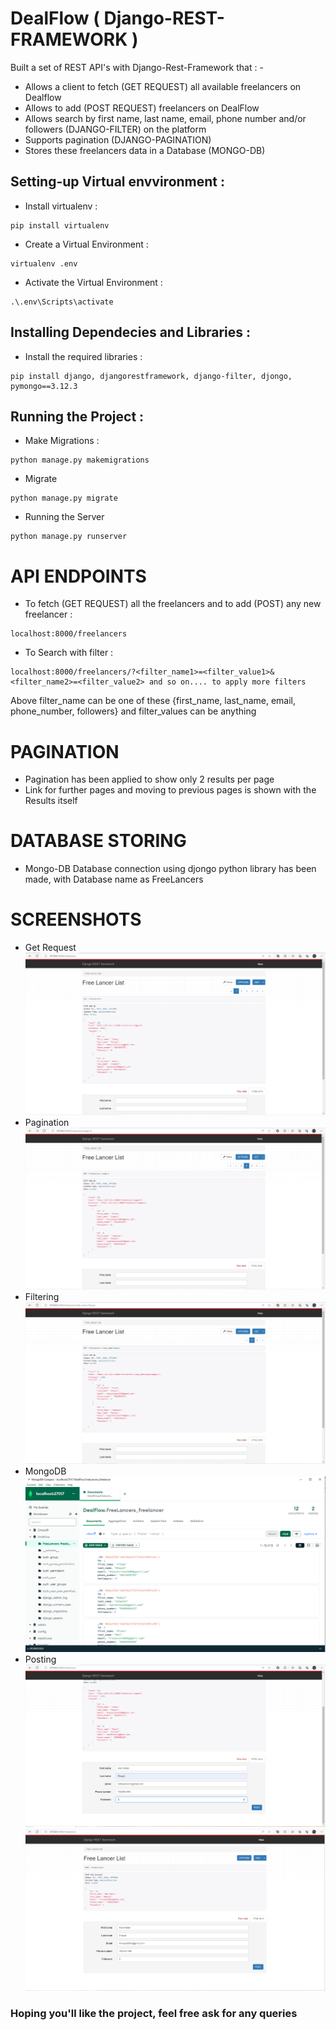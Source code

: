 # DealFlow ( Django-REST-FRAMEWORK )

Built a set of REST API's with Django-Rest-Framework that : -
* Allows a client to fetch (GET REQUEST) all available freelancers on Dealflow
* Allows to add (POST REQUEST) freelancers on DealFlow
* Allows search by first name, last name, email, phone number and/or followers (DJANGO-FILTER) on the platform  
* Supports pagination (DJANGO-PAGINATION) 
* Stores these freelancers data in a Database (MONGO-DB)

## Setting-up Virtual envvironment :
* Install virtualenv :
```
pip install virtualenv
```
* Create a Virtual Environment :
```
virtualenv .env
```
* Activate the Virtual Environment :
```
.\.env\Scripts\activate
```

## Installing Dependecies and Libraries :
* Install the required libraries :
```
pip install django, djangorestframework, django-filter, djongo, pymongo==3.12.3
```

## Running the Project :
* Make Migrations :
```
python manage.py makemigrations
```
* Migrate
```
python manage.py migrate
```
* Running the Server
```
python manage.py runserver
```

# API ENDPOINTS
* To fetch (GET REQUEST) all the freelancers and to add (POST) any new freelancer :
```
localhost:8000/freelancers
```
* To Search with filter :
```
localhost:8000/freelancers/?<filter_name1>=<filter_value1>&<filter_name2>=<filter_value2> and so on.... to apply more filters
```
Above filter_name can be one of these {first_name, last_name, email, phone_number, followers} and filter_values can be anything

# PAGINATION
* Pagination has been applied to show only 2 results per page
* Link for further pages and moving to previous pages is shown with the Results itself

# DATABASE STORING
* Mongo-DB Database connection using djongo python library has been made, with Database name as FreeLancers

# SCREENSHOTS
* Get Request
  ![GET REQUEST](https://github.com/J-VIKAS/DealFlow/blob/main/ScreenShots/GetRequest.PNG)  
* Pagination
  ![PAGINATION](https://github.com/J-VIKAS/DealFlow/blob/main/ScreenShots/Pagination.PNG)  
* Filtering
  ![FILTERING](https://github.com/J-VIKAS/DealFlow/blob/main/ScreenShots/Filtering.PNG)  
* MongoDB
  ![MONGO-DB](https://github.com/J-VIKAS/DealFlow/blob/main/ScreenShots/MongoDB.PNG)  
* Posting
  ![POSTING](https://github.com/J-VIKAS/DealFlow/blob/main/ScreenShots/Posting.PNG)  
  ![POSTING-RESULT](https://github.com/J-VIKAS/DealFlow/blob/main/ScreenShots/PostingResult.PNG)

### Hoping you'll like the project, feel free ask for any queries  
